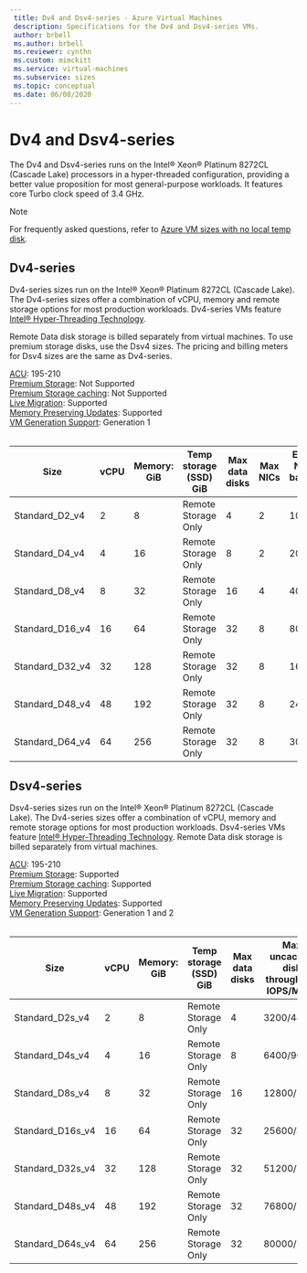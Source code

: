 ```yaml
---
 title: Dv4 and Dsv4-series - Azure Virtual Machines
 description: Specifications for the Dv4 and Dsv4-series VMs.
 author: brbell
 ms.author: brbell
 ms.reviewer: cynthn
 ms.custom: mimckitt
 ms.service: virtual-machines
 ms.subservice: sizes
 ms.topic: conceptual
 ms.date: 06/08/2020
---
```


# Dv4 and Dsv4-series

The Dv4 and Dsv4-series runs on the Intel&reg; Xeon&reg; Platinum 8272CL (Cascade Lake) processors in a hyper-threaded configuration, providing a better value proposition for most general-purpose workloads. It features core Turbo clock speed of 3.4 GHz. 

> [!NOTE]
> For frequently asked questions, refer to  [Azure VM sizes with no local temp disk](azure-vms-no-temp-disk.md).
## Dv4-series

Dv4-series sizes run on the Intel&reg; Xeon&reg; Platinum 8272CL (Cascade Lake). The Dv4-series sizes offer a combination of vCPU, memory and remote storage options for most production workloads. Dv4-series VMs feature [Intel&reg; Hyper-Threading Technology](https://www.intel.com/content/www/us/en/architecture-and-technology/hyper-threading/hyper-threading-technology.html).

Remote Data disk storage is billed separately from virtual machines. To use premium storage disks, use the Dsv4 sizes. The pricing and billing meters for Dsv4 sizes are the same as Dv4-series.

[ACU](acu.md): 195-210<br>
[Premium Storage](premium-storage-performance.md): Not Supported<br>
[Premium Storage caching](premium-storage-performance.md): Not Supported<br>
[Live Migration](maintenance-and-updates.md): Supported<br>
[Memory Preserving Updates](maintenance-and-updates.md): Supported<br>
[VM Generation Support](generation-2.md): Generation 1<br>
<br>

| Size | vCPU | Memory: GiB | Temp storage (SSD) GiB | Max data disks | Max NICs|Expected Network bandwidth (Mbps) |
|---|---|---|---|---|---|---|
| Standard_D2_v4 | 2 | 8 | Remote Storage Only | 4 | 2|1000 |
| Standard_D4_v4 | 4 | 16  | Remote Storage Only | 8 | 2|2000 |
| Standard_D8_v4 | 8 | 32 | Remote Storage Only | 16 | 4|4000 |
| Standard_D16_v4 | 16 | 64 | Remote Storage Only | 32 | 8|8000 |
| Standard_D32_v4 | 32 | 128 | Remote Storage Only | 32 | 8|16000 |
| Standard_D48_v4 | 48 | 192 | Remote Storage Only | 32 | 8|24000 |
| Standard_D64_v4 | 64 | 256 | Remote Storage Only | 32 | 8|30000 |

## Dsv4-series

Dsv4-series sizes run on the Intel&reg; Xeon&reg; Platinum 8272CL (Cascade Lake). The Dv4-series sizes offer a combination of vCPU, memory and remote storage options for most production workloads. Dsv4-series VMs feature [Intel&reg; Hyper-Threading Technology](https://www.intel.com/content/www/us/en/architecture-and-technology/hyper-threading/hyper-threading-technology.html). Remote Data disk storage is billed separately from virtual machines.

[ACU](acu.md): 195-210<br>
[Premium Storage](premium-storage-performance.md): Supported<br>
[Premium Storage caching](premium-storage-performance.md): Supported<br>
[Live Migration](maintenance-and-updates.md): Supported<br>
[Memory Preserving Updates](maintenance-and-updates.md): Supported<br>
[VM Generation Support](generation-2.md): Generation 1 and 2<br>
<br>

| Size | vCPU | Memory: GiB | Temp storage (SSD) GiB | Max data disks | Max uncached disk throughput: IOPS/MBps | Max NICs|Expected Network bandwidth (Mbps) |
|---|---|---|---|---|---|---|---|
| Standard_D2s_v4 | 2 | 8  | Remote Storage Only | 4 | 3200/48 | 2|1000 |
| Standard_D4s_v4 | 4 | 16 | Remote Storage Only | 8 | 6400/96 | 2|2000 |
| Standard_D8s_v4 | 8 | 32 | Remote Storage Only | 16 | 12800/192 | 4|4000 |
| Standard_D16s_v4 | 16 | 64  | Remote Storage Only | 32 | 25600/384 | 8|8000 |
| Standard_D32s_v4 | 32 | 128 | Remote Storage Only | 32 | 51200/768 | 8|16000 |
| Standard_D48s_v4 | 48 | 192 | Remote Storage Only | 32 | 76800/1152 | 8|24000 |
| Standard_D64s_v4 | 64 | 256 | Remote Storage Only | 32 | 80000/1200 | 8|30000 |
